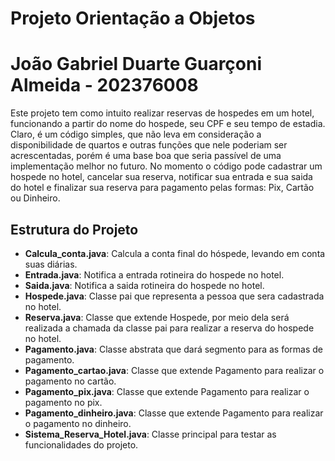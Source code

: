 # Projeto Orientação a Objetos

# João Gabriel Duarte Guarçoni Almeida - 202376008

Este projeto tem como intuito realizar reservas de hospedes em um hotel, funcionando a partir do nome do hospede, seu CPF e seu tempo de estadia. Claro, é um código simples, que não leva em consideração a disponibilidade de quartos e outras funções que nele poderiam ser acrescentadas, porém é uma base boa que seria passível de uma implementação melhor no futuro. No momento o código pode cadastrar um hospede no hotel, cancelar sua reserva, notificar sua entrada e sua saida do hotel e finalizar sua reserva para pagamento pelas formas: Pix, Cartão ou Dinheiro.

## Estrutura do Projeto

- **Calcula_conta.java**: Calcula a conta final do hóspede, levando em conta suas diárias.
- **Entrada.java**: Notifica a entrada rotineira do hospede no hotel.
- **Saida.java**: Notifica a saida rotineira do hospede no hotel.
- **Hospede.java**: Classe pai que representa a pessoa que sera cadastrada no hotel.
- **Reserva.java**: Classe que extende Hospede, por meio dela será realizada a chamada da classe pai para realizar a reserva do hospede no hotel.
- **Pagamento.java**: Classe abstrata que dará segmento para as formas de pagamento.
- **Pagamento_cartao.java**: Classe que extende Pagamento para realizar o pagamento no cartão.
- **Pagamento_pix.java**: Classe que extende Pagamento para realizar o pagamento no pix.
- **Pagamento_dinheiro.java**: Classe que extende Pagamento para realizar o pagamento no dinheiro.
- **Sistema_Reserva_Hotel.java**: Classe principal para testar as funcionalidades do projeto.

